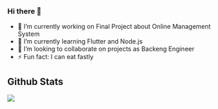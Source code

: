 ### Hi there 👋

<!--
**drikdrick/drikdrick** is a ✨ _special_ ✨ repository because its `README.md` (this file) appears on your GitHub profile.

Here are some ideas to get you started:

- 🔭 I’m currently working on Final Project about Online Management System
- 🌱 I’m currently learning Flutter and Node.js
- 👯 I’m looking to collaborate on projects as Backeng Engineer
- 🤔 I’m looking for help with ...
- 💬 Ask me about ...
- 📫 How to reach me: ...
- ⚡ Fun fact: I can eat fastly
-->
- 🔭 I’m currently working on Final Project about Online Management System
- 🌱 I’m currently learning Flutter and Node.js
- 👯 I’m looking to collaborate on projects as Backeng Engineer
- ⚡ Fun fact: I can eat fastly

## Github Stats
<img align="center" src="https://github-readme-stats.vercel.app/api?username=drikdrick&theme=<THEME_NAME>" />
